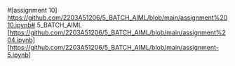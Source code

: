 #[assignment 10] https://github.com/2203A51206/5_BATCH_AIML/blob/main/assignment%2010.ipynb# 5_BATCH_AIML
[https://github.com/2203A51206/5_BATCH_AIML/blob/main/assignment%204.ipynb]
[https://github.com/2203A51206/5_BATCH_AIML/blob/main/assignment-5.ipynb]
